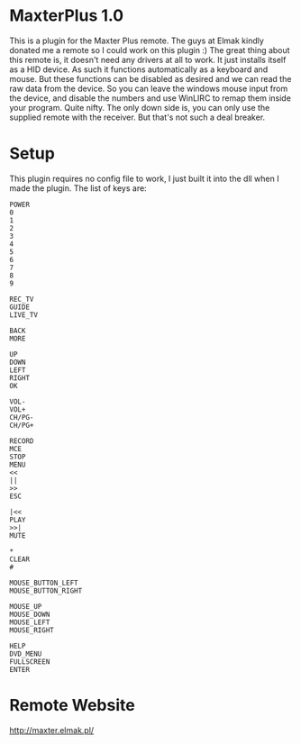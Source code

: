 MaxterPlus 1.0
==============

This is a plugin for the Maxter Plus remote. The guys at Elmak kindly donated me a remote so I could
work on this plugin :) The great thing about this remote is, it doesn't need any drivers at all to
work. It just installs itself as a HID device. As such it functions automatically as a keyboard and 
mouse. But these functions can be disabled as desired and we can read the raw data from the device.
So you can leave the windows mouse input from the device, and disable the numbers and use WinLIRC to
remap them inside your program. Quite nifty. The only down side is, you can only use the supplied 
remote with the receiver. But that's not such a deal breaker.

Setup
=====

This plugin requires no config file to work, I just built it into the dll when I made the plugin. 
The list of keys are:

	POWER
	0
	1
	2
	3
	4
	5
	6
	7
	8
	9

	REC_TV
	GUIDE
	LIVE_TV

	BACK
	MORE

	UP
	DOWN
	LEFT
	RIGHT
	OK

	VOL-
	VOL+
	CH/PG-
	CH/PG+

	RECORD
	MCE
	STOP
	MENU
	<<
	||
	>>
	ESC

	|<<
	PLAY
	>>|
	MUTE

	*
	CLEAR
	#

	MOUSE_BUTTON_LEFT
	MOUSE_BUTTON_RIGHT

	MOUSE_UP
	MOUSE_DOWN
	MOUSE_LEFT
	MOUSE_RIGHT

	HELP
	DVD_MENU
	FULLSCREEN
	ENTER

Remote Website
==============

http://maxter.elmak.pl/